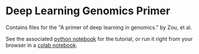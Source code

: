 # Deep Learning Genomics Primer

Contains files for the "A primer of deep learning in genomics." by Zou, et al.

See the associated [python notebook](https://github.com/abidlabs/deep-learning-genomics-primer/blob/master/Deep_Learning_in_Genomics_Primer_Public.ipynb) for the tutorial, or run it right from your browser in a [colab notebook](https://colab.research.google.com/drive/17E4h5aAOioh5DiTo7MZg4hpL6Z_0FyWr#scrollTo=eiiwjw4yhX0P).
